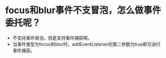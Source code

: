 # focus和blur事件不支冒泡，怎么做事件委托呢？
* 不支持事件冒泡，但是支持事件捕获啊。
* 当事件类型为focus和blur时，addEventListener的第二参数为true即可进行事件捕获。
